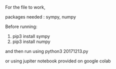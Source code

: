 For the file to work,

packages needed : sympy, numpy

Before running:
1. pip3 install sympy
2. pip3 install numpy

and then run
using python3 20171213.py


or using jupiter notebook provided on google colab
